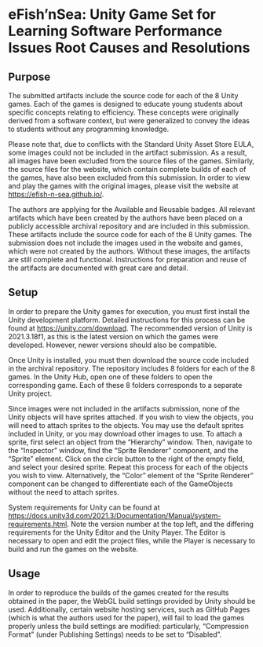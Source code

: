# eFish’nSea: Unity Game Set for Learning Software Performance Issues Root Causes and Resolutions

## Purpose
The submitted artifacts include the source code for each of the 8 Unity games. Each of the games is designed to educate young students about specific concepts relating to efficiency. These concepts were originally derived from a software context, but were generalized to convey the ideas to students without any programming knowledge.

Please note that, due to conflicts with the Standard Unity Asset Store EULA, some images could not be included in the artifact submission. As a result, all images have been excluded from the source files of the games. Similarly, the source files for the website, which contain complete builds of each of the games, have also been excluded from this submission. In order to view and play the games with the original images, please visit the website at https://efish-n-sea.github.io/.

The authors are applying for the Available and Reusable badges. All relevant artifacts which have been created by the authors have been placed on a publicly accessible archival repository and are included in this submission. These artifacts include the source code for each of the 8 Unity games. The submission does not include the images used in the website and games, which were not created by the authors. Without these images, the artifacts are still complete and functional. Instructions for preparation and reuse of the artifacts are documented with great care and detail.
## Setup
In order to prepare the Unity games for execution, you must first install the Unity development platform. Detailed instructions for this process can be found at https://unity.com/download. The recommended version of Unity is 2021.3.18f1, as this is the latest version on which the games were developed. However, newer versions should also be compatible.

Once Unity is installed, you must then download the source code included in the archival repository. The repository includes 8 folders for each of the 8 games. In the Unity Hub, open one of these folders to open the corresponding game. Each of these 8 folders corresponds to a separate Unity project.

Since images were not included in the artifacts submission, none of the Unity objects will have sprites attached. If you wish to view the objects, you will need to attach sprites to the objects. You may use the default sprites included in Unity, or you may download other images to use. To attach a sprite, first select an object from the “Hierarchy” window. Then, navigate to the “Inspector” window, find the “Sprite Renderer” component, and the “Sprite” element. Click on the circle button to the right of the empty field, and select your desired sprite. Repeat this process for each of the objects you wish to view. Alternatively, the “Color” element of the “Sprite Renderer” component can be changed to differentiate each of the GameObjects without the need to attach sprites.

System requirements for Unity can be found at https://docs.unity3d.com/2021.3/Documentation/Manual/system-requirements.html. Note the version number at the top left, and the differing requirements for the Unity Editor and the Unity Player. The Editor is necessary to open and edit the project files, while the Player is necessary to build and run the games on the website.
## Usage
In order to reproduce the builds of the games created for the results obtained in the paper, the WebGL build settings provided by Unity should be used. Additionally, certain website hosting services, such as GitHub Pages (which is what the authors used for the paper), will fail to load the games properly unless the build settings are modified: particularly, “Compression Format” (under Publishing Settings) needs to be set to “Disabled”.
